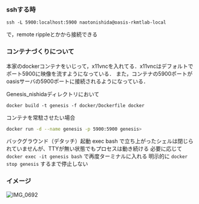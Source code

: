 


### sshする時

```
ssh -L 5900:localhost:5900 naotonishida@oasis-rkmtlab-local
```

で，remote rippleとかから接続できる

### コンテナづくりについて
本家のdockerコンテナをいじって，x11vncを入れてる．x11vncはデフォルトでポート5900に映像を流すようになっている．
また，コンテナの5900ポートがoasisサーバの5900ポートに接続されるようになっている．

Genesis_nishidaディレクトリにおいて
```
docker build -t genesis -f docker/Dockerfile docker
```

コンテナを常駐させたい場合
```bash
docker run -d --name genesis -p 5900:5900 genesis>
```
バックグラウンド（デタッチ）起動
exec bash で立ち上がったシェルは閉じられていませんが、TTYが無い状態でもプロセスは動き続ける
必要に応じて `docker exec -it genesis bash` で再度ターミナルに入れる
明示的に `docker stop genesis` するまで停止しない


### イメージ
![IMG_0692](https://github.com/user-attachments/assets/d21dfb94-0fbe-460d-995c-f04fa4d9c5c8)

